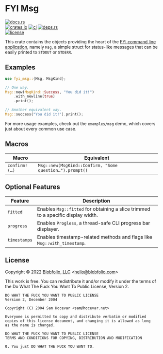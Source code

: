 # FYI Msg

[![docs.rs](https://img.shields.io/docsrs/fyi_msg.svg?style=flat-square&label=docs.rs)](https://docs.rs/fyi_msg/)
<br>
[![crates.io](https://img.shields.io/crates/v/fyi_msg.svg?style=flat-square&label=crates.io)](https://crates.io/crates/fyi_msg)
[![ci](https://img.shields.io/github/workflow/status/Blobfolio/fyi/Build.svg?style=flat-square&label=ci)](https://github.com/Blobfolio/fyi/actions)
[![deps.rs](https://deps.rs/repo/github/blobfolio/fyi/status.svg?style=flat-square&label=deps.rs)](https://deps.rs/repo/github/blobfolio/fyi)<br>
[![license](https://img.shields.io/badge/license-wtfpl-ff1493?style=flat-square)](https://en.wikipedia.org/wiki/WTFPL)

This crate contains the objects providing the heart of the [FYI command line application](https://github.com/blobfolio/fyi), namely `Msg`, a simple struct for status-like messages that can be easily printed to `STDOUT` or `STDERR`.



## Examples

```rust
use fyi_msg::{Msg, MsgKind};

// One way.
Msg::new(MsgKind::Success, "You did it!")
    .with_newline(true)
    .print();

// Another equivalent way.
Msg::success("You did it!").print();
```

For more usage examples, check out the `examples/msg` demo, which covers just about every common use case.



## Macros

| Macro | Equivalent |
| ----- | ---------- |
| `confirm!(…)` | `Msg::new(MsgKind::Confirm, "Some question…").prompt()` |



## Optional Features

| Feature | Description |
| ------- | ----------- |
| `fitted` | Enables `Msg::fitted` for obtaining a slice trimmed to a specific display width. |
| `progress` | Enables `Progless`, a thread-safe CLI progress bar displayer.
| `timestamps` | Enables timestamp-related methods and flags like `Msg::with_timestamp`. |



## License

Copyright © 2022 [Blobfolio, LLC](https://blobfolio.com) &lt;hello@blobfolio.com&gt;

This work is free. You can redistribute it and/or modify it under the terms of the Do What The Fuck You Want To Public License, Version 2.

    DO WHAT THE FUCK YOU WANT TO PUBLIC LICENSE
    Version 2, December 2004
    
    Copyright (C) 2004 Sam Hocevar <sam@hocevar.net>
    
    Everyone is permitted to copy and distribute verbatim or modified
    copies of this license document, and changing it is allowed as long
    as the name is changed.
    
    DO WHAT THE FUCK YOU WANT TO PUBLIC LICENSE
    TERMS AND CONDITIONS FOR COPYING, DISTRIBUTION AND MODIFICATION
    
    0. You just DO WHAT THE FUCK YOU WANT TO.

